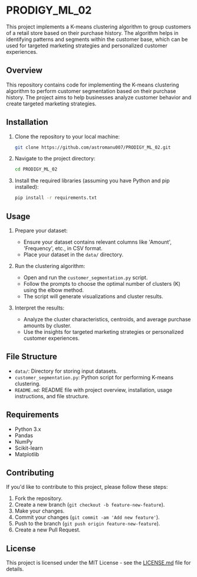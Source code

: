 # PRODIGY_ML_02
This project implements a K-means clustering algorithm to group customers of a retail store based on their purchase history. The algorithm helps in identifying patterns and segments within the customer base, which can be used for targeted marketing strategies and personalized customer experiences.

## Overview

This repository contains code for implementing the K-means clustering algorithm to perform customer segmentation based on their purchase history. The project aims to help businesses analyze customer behavior and create targeted marketing strategies.

## Installation

1. Clone the repository to your local machine:
   ```bash
   git clone https://github.com/astromanu007/PRODIGY_ML_02.git
   ```

2. Navigate to the project directory:
   ```bash
   cd PRODIGY_ML_02
   ```

3. Install the required libraries (assuming you have Python and pip installed):
   ```bash
   pip install -r requirements.txt
   ```

## Usage

1. Prepare your dataset:
   - Ensure your dataset contains relevant columns like 'Amount', 'Frequency', etc., in CSV format.
   - Place your dataset in the `data/` directory.

2. Run the clustering algorithm:
   - Open and run the `customer_segmentation.py` script.
   - Follow the prompts to choose the optimal number of clusters (K) using the elbow method.
   - The script will generate visualizations and cluster results.

3. Interpret the results:
   - Analyze the cluster characteristics, centroids, and average purchase amounts by cluster.
   - Use the insights for targeted marketing strategies or personalized customer experiences.

## File Structure

- `data/`: Directory for storing input datasets.
- `customer_segmentation.py`: Python script for performing K-means clustering.
- `README.md`: README file with project overview, installation, usage instructions, and file structure.

## Requirements

- Python 3.x
- Pandas
- NumPy
- Scikit-learn
- Matplotlib

## Contributing

If you'd like to contribute to this project, please follow these steps:
1. Fork the repository.
2. Create a new branch (`git checkout -b feature-new-feature`).
3. Make your changes.
4. Commit your changes (`git commit -am 'Add new feature'`).
5. Push to the branch (`git push origin feature-new-feature`).
6. Create a new Pull Request.

## License

This project is licensed under the MIT License - see the [LICENSE.md](LICENSE.md) file for details.
